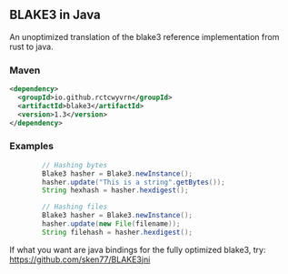 BLAKE3 in Java
---
An unoptimized translation of the blake3 reference implementation from rust to java.
### Maven
```xml
<dependency>
  <groupId>io.github.rctcwyvrn</groupId>
  <artifactId>blake3</artifactId>
  <version>1.3</version>
</dependency>
```
### Examples
```java
        // Hashing bytes
        Blake3 hasher = Blake3.newInstance();
        hasher.update("This is a string".getBytes());
        String hexhash = hasher.hexdigest();
```
```java
        // Hashing files
        Blake3 hasher = Blake3.newInstance();
        hasher.update(new File(filename));
        String filehash = hasher.hexdigest();
```

If what you want are java bindings for the fully optimized blake3, try: https://github.com/sken77/BLAKE3jni
